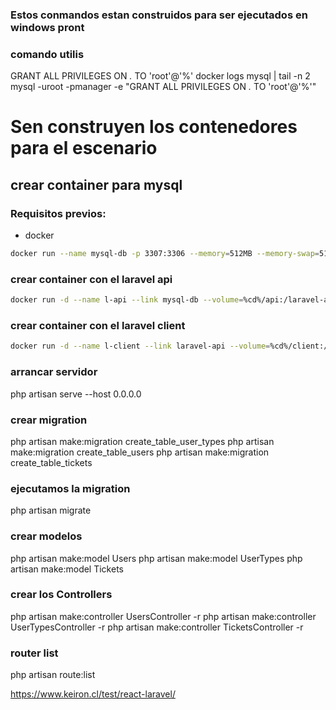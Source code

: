 ### Estos conmandos estan construidos para ser ejecutados en windows pront

### comando utilis
GRANT ALL PRIVILEGES ON *.* TO 'root'@'%'
docker logs mysql | tail -n 2
mysql -uroot -pmanager -e "GRANT ALL PRIVILEGES ON *.* TO 'root'@'%'"


# Sen construyen los contenedores para el escenario

## crear container para mysql
### Requisitos previos:
- docker 

```bash   
docker run --name mysql-db -p 3307:3306 --memory=512MB --memory-swap=512MB -e MYSQL_ROOT_PASSWORD=manager -e MYSQL_DATABASE=laravel -d mysql --default-authentication-plugin=mysql_native_password
```

### crear container con el laravel api
```bash  
docker run -d --name l-api --link mysql-db --volume=%cd%/api:/laravel-api -w=/api -p 8585:8000 --memory=1024MB --memory-swap=1024MB --entrypoint="/usr/local/bin/php"  lorisleiva/laravel-docker artisan serve --host 0.0.0.0
```
### crear container con el laravel client
```bash  
docker run -d --name l-client --link laravel-api --volume=%cd%/client:/client -w=/client -p 3333:3000 --memory=4024MB --memory-swap=4024MB  node:12.2.0 npm start
```

### arrancar servidor
php artisan serve --host 0.0.0.0

### crear migration
php artisan make:migration create_table_user_types
php artisan make:migration create_table_users
php artisan make:migration create_table_tickets

### ejecutamos la migration
php artisan migrate

### crear modelos
php artisan make:model Users
php artisan make:model UserTypes
php artisan make:model Tickets

### crear los Controllers
php artisan make:controller UsersController -r
php artisan make:controller UserTypesController -r
php artisan make:controller TicketsController -r

### router list
php artisan route:list

https://www.keiron.cl/test/react-laravel/


